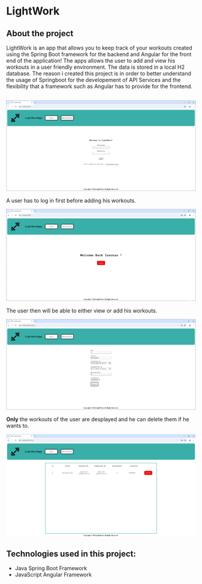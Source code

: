 # LightWork
## About the project
LightWork is an app that allows you to keep track of your workouts created using the Spring Boot framework for the backend and Angular for the front end of the application! The apps allows the user to add and view his workouts in a user friendly environment. The data is stored in a local H2 database. The reason i created this project is in order to better understand the usage of Springboot for the developement of API Services and the flexibility that a framework such as Angular has to provide for the frontend.

## 
![Main Screen](./README_assets/Main.png)

A user has to log in first before adding his workouts.

![Logged in](./README_assets/LoggedIn.png)

The user then will be able to either view or add his workouts.

![Adding a run](./README_assets/AddRun.png)

**Only** the workouts of the user are desplayed and he can delete them if he wants to.

![Deleting a run](./README_assets/RunList.png)

## Technologies used in this project:

- Java Spring Boot Framework
- JavaScript Angular Framework




